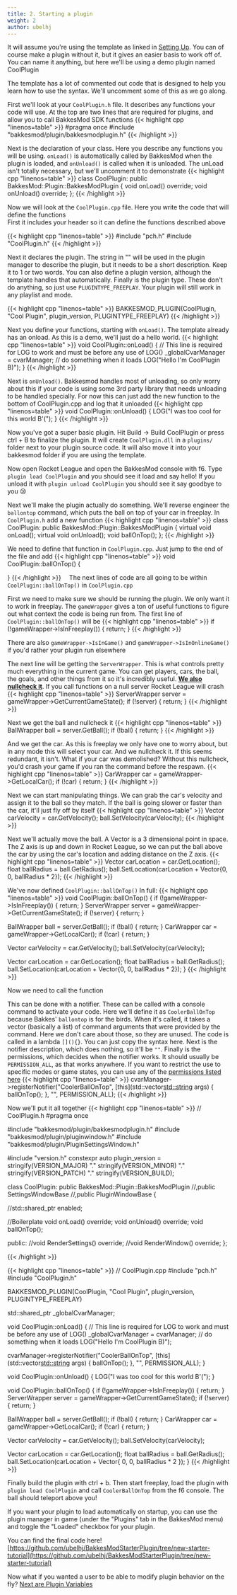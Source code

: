 ```yaml
---
title: 2. Starting a plugin
weight: 2
author: ubelhj
---
```


It will assume you're using the template as linked in [Setting Up](/plugin_tutorial/getting_started). You can of course make a plugin without it, but it gives an easier basis to work off of. You can name it anything, but here we'll be using a demo plugin named CoolPlugin

The template has a lot of commented out code that is designed to help you learn how to use the syntax. We'll uncomment some of this as we go along.

First we'll look at your `CoolPlugin.h` file. It describes any functions your code will use. 
At the top are two lines that are required for plugins, and allow you to call BakkesMod SDK functions
{{< highlight cpp "linenos=table" >}}
#pragma once
#include "bakkesmod/plugin/bakkesmodplugin.h"
{{< /highlight >}}

Next is the declaration of your class. Here you describe any functions you will be using.
`onLoad()` is automatically called by BakkesMod when the plugin is loaded, and `onUnload()` is called when it is unloaded. The unLoad isn't totally necessary, but we'll uncomment it to demonstrate
{{< highlight cpp "linenos=table" >}}
class CoolPlugin: public BakkesMod::Plugin::BakkesModPlugin
{
  void onLoad() override;
  void onUnload() override;
};
{{< /highlight >}}

Now we will look at the `CoolPlugin.cpp` file. Here you write the code that will define the functions  
First it includes your header so it can define the functions described above

{{< highlight cpp "linenos=table" >}}
#include "pch.h"
#include "CoolPlugin.h"
{{< /highlight >}}

Next it declares the plugin. The string in "" will be used in the plugin manager to describe the plugin, but it needs to be a short description. Keep it to 1 or two words. You can also define a plugin version, although the template handles that automatically. Finally is the plugin type. These don't do anything, so just use `PLUGINTYPE_FREEPLAY`. Your plugin will still work in any playlist and mode.

{{< highlight cpp "linenos=table" >}}
BAKKESMOD_PLUGIN(CoolPlugin, "Cool Plugin", plugin_version, PLUGINTYPE_FREEPLAY)
{{< /highlight >}}

Next you define your functions, starting with `onLoad()`. The template already has an onload. As this is a demo, we'll just do a hello world.
{{< highlight cpp "linenos=table" >}}
void CoolPlugin::onLoad() {
  // This line is required for LOG to work and must be before any use of LOG()
  _globalCvarManager = cvarManager;
  // do something when it loads
  LOG("Hello I'm CoolPlugin B)");
}
{{< /highlight >}}

Next is `onUnload()`. Bakkesmod handles most of unloading, so only worry about this if your code is using some 3rd party library that needs unloading to be handled specially. For now this can just add the new function to the bottom of CoolPlugin.cpp and log that it unloaded
{{< highlight cpp "linenos=table" >}}
void CoolPlugin::onUnload() {
  LOG("I was too cool for this world B'(");
}
{{< /highlight >}}

Now you've got a super basic plugin. Hit Build -> Build CoolPlugin or press ctrl + B to finalize the plugin. It will create `CoolPlugin.dll` in a `plugins/` folder next to your plugin source code. It will also move it into your bakkesmod folder if you are using the template.

Now open Rocket League and open the BakkesMod console with f6. Type `plugin load CoolPlugin` and you should see it load and say hello! If you unload it with `plugin unload CoolPlugin` you should see it say goodbye to you 😢

Next we'll make the plugin actually do something. We'll reverse engineer the `ballontop` command, which puts the ball on top of your car in freeplay.
In `CoolPlugin.h` add a new function
{{< highlight cpp "linenos=table" >}}
class CoolPlugin: public BakkesMod::Plugin::BakkesModPlugin
{
  virtual void onLoad();
  virtual void onUnload();
  void ballOnTop();
};
{{< /highlight >}}

We need to define that function in `CoolPlugin.cpp`. Just jump to the end of the file and add
{{< highlight cpp "linenos=table" >}}
void CoolPlugin::ballOnTop() {

}
{{< /highlight >}}
⠀
The next lines of code are all going to be within `CoolPlugin::ballOnTop()` in `CoolPlugin.cpp`

First we need to make sure we should be running the plugin. We only want it to work in freeplay. The `gameWrapper` gives a ton of useful functions to figure out what context the code is being run from. The first line of `CoolPlugin::ballOnTop()` will be
{{< highlight cpp "linenos=table" >}}
if (!gameWrapper->IsInFreeplay()) { return; }
{{< /highlight >}}

There are also `gameWrapper->IsInGame()` and `gameWrapper->IsInOnlineGame()` if you'd rather your plugin run elsewhere

The next line will be getting the `ServerWrapper`.  This is what controls pretty much everything in the current game. You can get players, cars, the ball, the goals, and other things from it so it's incredibly useful. **[We also nullcheck it](/plugin_tutorial/best_practices/)**. If you call functions on a null server Rocket League will crash
 {{< highlight cpp "linenos=table" >}}
ServerWrapper server = gameWrapper->GetCurrentGameState();
if (!server) { return; }
{{< /highlight >}}

Next we get the ball and nullcheck it
{{< highlight cpp "linenos=table" >}}
BallWrapper ball = server.GetBall();
if (!ball) { return; }
{{< /highlight >}}

And we get the car. As this is freeplay we only have one to worry about, but in any mode this will select your car. And we nullcheck it. If this seems redundant, it isn't. What if your car was demolished? Without this nullcheck, you'd crash your game if you ran the command before the respawn.
{{< highlight cpp "linenos=table" >}}
CarWrapper car = gameWrapper->GetLocalCar();
if (!car) { return; }
{{< /highlight >}}

Next we can start manipulating things. We can grab the car's velocity and assign it to the ball so they match. If the ball is going slower or faster than the car, it'll just fly off by itself
{{< highlight cpp "linenos=table" >}}
Vector carVelocity = car.GetVelocity();
ball.SetVelocity(carVelocity);
{{< /highlight >}}

Next we'll actually move the ball. A Vector is a 3 dimensional point in space. The Z axis is up and down in Rocket League, so we can put the ball above the car by using the car's location and adding distance on the Z axis.
{{< highlight cpp "linenos=table" >}}
Vector carLocation = car.GetLocation();
float ballRadius = ball.GetRadius();
ball.SetLocation(carLocation + Vector{0, 0, ballRadius * 2});
{{< /highlight >}}

We've now defined `CoolPlugin::ballOnTop()`
In full:
{{< highlight cpp "linenos=table" >}}
void CoolPlugin::ballOnTop() {
  if (!gameWrapper->IsInFreeplay()) { return; }
  ServerWrapper server = gameWrapper->GetCurrentGameState();
  if (!server) { return; }

  BallWrapper ball = server.GetBall();
  if (!ball) { return; }
  CarWrapper car = gameWrapper->GetLocalCar();
  if (!car) { return; }

  Vector carVelocity = car.GetVelocity();
  ball.SetVelocity(carVelocity);

  Vector carLocation = car.GetLocation();
  float ballRadius = ball.GetRadius();
  ball.SetLocation(carLocation + Vector{0, 0, ballRadius * 2});
}
{{< /highlight >}}

Now we need to call the function

This can be done with a notifier. These can be called with a console command to activate your code. Here we'll define it as `CoolerBallOnTop` because Bakkes' `ballontop` is for the birds.
When it's called, it takes a vector (basically a list) of command arguments that were provided by the command. Here we don't care about those, so they are unused.
The code is called in a lambda `[](){}`. You can just copy the syntax here.
Next is the notifier description, which does nothing, so it'll be `""`.
Finally is the permissions, which decides when the notifier works. It should usually be `PERMISSION_ALL`, as that works anywhere. If you want to restrict the use to specific modes or game states, you can use any of the [permissions listed here](/bakkesmod_api/Enums/NOTIFIER_PERMISSION/)
{{< highlight cpp "linenos=table" >}}
cvarManager->registerNotifier("CoolerBallOnTop", [this](std::vector<std::string> args) {
    ballOnTop();
}, "", PERMISSION_ALL);
{{< /highlight >}}

Now we'll put it all together
{{< highlight cpp "linenos=table" >}}
// CoolPlugin.h
#pragma once

#include "bakkesmod/plugin/bakkesmodplugin.h"
#include "bakkesmod/plugin/pluginwindow.h"
#include "bakkesmod/plugin/PluginSettingsWindow.h"

#include "version.h"
constexpr auto plugin_version = stringify(VERSION_MAJOR) "." stringify(VERSION_MINOR) "." stringify(VERSION_PATCH) "." stringify(VERSION_BUILD);


class CoolPlugin: public BakkesMod::Plugin::BakkesModPlugin
  //,public SettingsWindowBase
  //,public PluginWindowBase
{

  //std::shared_ptr<bool> enabled;

  //Boilerplate
  void onLoad() override;
  void onUnload() override;
  void ballOnTop();

public:
  //void RenderSettings() override;
  //void RenderWindow() override;
};

{{< /highlight >}}

{{< highlight cpp "linenos=table" >}}
// CoolPlugin.cpp
#include "pch.h"
#include "CoolPlugin.h"


BAKKESMOD_PLUGIN(CoolPlugin, "Cool Plugin", plugin_version, PLUGINTYPE_FREEPLAY)

std::shared_ptr<CVarManagerWrapper> _globalCvarManager;

void CoolPlugin::onLoad()
{
  // This line is required for LOG to work and must be before any use of LOG()
  _globalCvarManager = cvarManager;
  // do something when it loads
  LOG("Hello I'm CoolPlugin B)");

  cvarManager->registerNotifier("CoolerBallOnTop", [this](std::vector<std::string> args) {
    ballOnTop();
    }, "", PERMISSION_ALL);
}

void CoolPlugin::onUnload() {
  LOG("I was too cool for this world B'(");
}

void CoolPlugin::ballOnTop() {
  if (!gameWrapper->IsInFreeplay()) { return; }
  ServerWrapper server = gameWrapper->GetCurrentGameState();
  if (!server) { return; }

  BallWrapper ball = server.GetBall();
  if (!ball) { return; }
  CarWrapper car = gameWrapper->GetLocalCar();
  if (!car) { return; }

  Vector carVelocity = car.GetVelocity();
  ball.SetVelocity(carVelocity);

  Vector carLocation = car.GetLocation();
  float ballRadius = ball.GetRadius();
  ball.SetLocation(carLocation + Vector{ 0, 0, ballRadius * 2 });
}
{{< /highlight >}}

Finally build the plugin with ctrl + b. Then start freeplay, load the plugin with `plugin load CoolPlugin` and call `CoolerBallOnTop` from the f6 console. The ball should teleport above you!
  
If you want your plugin to load automatically on startup, you can use the plugin manager in game (under the "Plugins" tab in the BakkesMod menu) and toggle the "Loaded" checkbox for your plugin.

You can find the final code here!
[https://github.com/ubelhj/BakkesModStarterPlugin/tree/new-starter-tutorial](https://github.com/ubelhj/BakkesModStarterPlugin/tree/new-starter-tutorial)

Now what if you wanted a user to be able to modify plugin behavior on the fly? [Next are Plugin Variables](/plugin_tutorial/plugin_variables)
